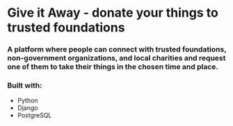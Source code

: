 # Give it Away - donate your things to trusted foundations

### A platform where people can connect with trusted foundations, non-government organizations, and local charities and request one of them to take their things in the chosen time and place.

### Built with:
- Python
- Django
- PostgreSQL
